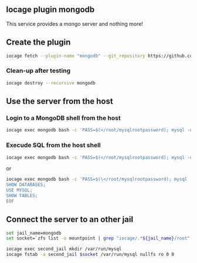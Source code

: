 ## Iocage plugin mongodb

This service provides a mongo server and nothing more!

## Create the plugin

```sh
iocage fetch --plugin-name "mongodb" --git_repository https://github.com/libcrack/iocage-plugin-index --branch mongodb --name mongodb vnet=On dhcp=On nat=Off
```

### Clean-up after testing

```sh
iocage destroy --recursive mongodb
```

## Use the server from the host

### Login to a MongoDB shell from the host

```sh
iocage exec mongodb bash -c 'PASS=$(</root/mysqlrootpassword); mysql -u root -p"${PASS}"'
```

### Execude SQL from the host shell

```sh
iocage exec mongodb bash -c 'PASS=$(</root/mysqlrootpassword); mysql -u root -p"${PASS}" -e "SHOW DATABASES"'
```

or

```sh
iocage exec mongodb bash -c 'PASS=$(\</root/mysqlrootpassword); mysql -u root -p"${PASS}"' << EOF
SHOW DATABASES;
USE MYSQL;
SHOW TABLES;
EOF
```

## Connect the server to an other jail

```sh
set jail_name=mongodb
set socket=`zfs list -o mountpoint | grep "iocage/.*${jail_name}/root" | head -n 1`/var/run/mysql

iocage exec second_jail mkdir /var/run/mysql
iocage fstab -a second_jail $socket /var/run/mysql nullfs ro 0 0
```
